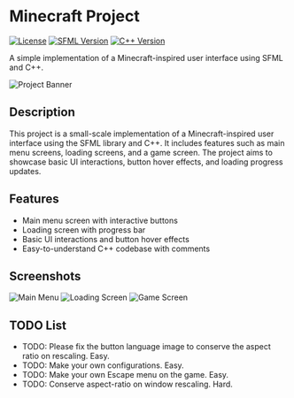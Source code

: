 # Minecraft Project

[![License](https://img.shields.io/badge/license-MIT-blue.svg)](LICENSE)
[![SFML Version](https://img.shields.io/badge/SFML-2.5.1-green.svg)](https://www.sfml-dev.org/)
[![C++ Version](https://img.shields.io/badge/C++-17-blue.svg)](https://en.cppreference.com/w/cpp/17)

A simple implementation of a Minecraft-inspired user interface using SFML and C++.

![Project Banner](images/project_banner.png)

## Description

This project is a small-scale implementation of a Minecraft-inspired user interface using the SFML library and C++. It includes features such as main menu screens, loading screens, and a game screen. The project aims to showcase basic UI interactions, button hover effects, and loading progress updates.

## Features

- Main menu screen with interactive buttons
- Loading screen with progress bar
- Basic UI interactions and button hover effects
- Easy-to-understand C++ codebase with comments

## Screenshots

![Main Menu](images/main_menu.png)
![Loading Screen](images/loading_screen.png)
![Game Screen](images/game_screen.png)

## TODO List

- TODO: Please fix the button language image to conserve the aspect ratio on rescaling. Easy.
- TODO: Make your own configurations. Easy.
- TODO: Make your own Escape menu on the game. Easy.
- TODO: Conserve aspect-ratio on window rescaling. Hard.
